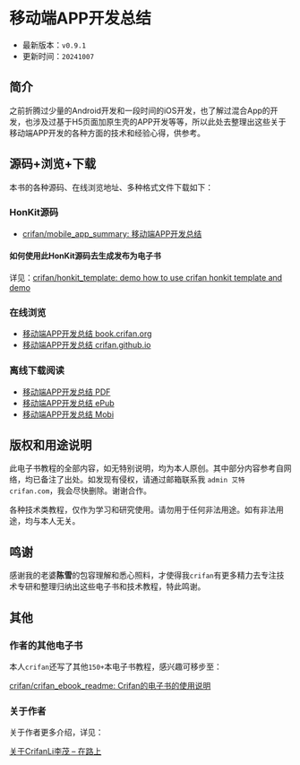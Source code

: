 # 移动端APP开发总结

* 最新版本：`v0.9.1`
* 更新时间：`20241007`

## 简介

之前折腾过少量的Android开发和一段时间的iOS开发，也了解过混合App的开发，也涉及过基于H5页面加原生壳的APP开发等等，所以此处去整理出这些关于移动端APP开发的各种方面的技术和经验心得，供参考。

## 源码+浏览+下载

本书的各种源码、在线浏览地址、多种格式文件下载如下：

### HonKit源码

* [crifan/mobile_app_summary: 移动端APP开发总结](https://github.com/crifan/mobile_app_summary)

#### 如何使用此HonKit源码去生成发布为电子书

详见：[crifan/honkit_template: demo how to use crifan honkit template and demo](https://github.com/crifan/honkit_template)

### 在线浏览

* [移动端APP开发总结 book.crifan.org](https://book.crifan.org/books/mobile_app_summary/website/)
* [移动端APP开发总结 crifan.github.io](https://crifan.github.io/mobile_app_summary/website/)

### 离线下载阅读

* [移动端APP开发总结 PDF](https://book.crifan.org/books/mobile_app_summary/pdf/mobile_app_summary.pdf)
* [移动端APP开发总结 ePub](https://book.crifan.org/books/mobile_app_summary/epub/mobile_app_summary.epub)
* [移动端APP开发总结 Mobi](https://book.crifan.org/books/mobile_app_summary/mobi/mobile_app_summary.mobi)

## 版权和用途说明

此电子书教程的全部内容，如无特别说明，均为本人原创。其中部分内容参考自网络，均已备注了出处。如发现有侵权，请通过邮箱联系我 `admin 艾特 crifan.com`，我会尽快删除。谢谢合作。

各种技术类教程，仅作为学习和研究使用。请勿用于任何非法用途。如有非法用途，均与本人无关。

## 鸣谢

感谢我的老婆**陈雪**的包容理解和悉心照料，才使得我`crifan`有更多精力去专注技术专研和整理归纳出这些电子书和技术教程，特此鸣谢。

## 其他

### 作者的其他电子书

本人`crifan`还写了其他`150+`本电子书教程，感兴趣可移步至：

[crifan/crifan_ebook_readme: Crifan的电子书的使用说明](https://github.com/crifan/crifan_ebook_readme)

### 关于作者

关于作者更多介绍，详见：

[关于CrifanLi李茂 – 在路上](https://www.crifan.org/about/)
